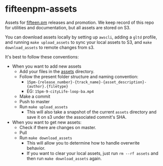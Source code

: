 fifteenpm-assets
================

Assets for [fifteen.pm](https://fifteen.pm) releases and promotion. We keep record of this repo for utilities and documentation, but all assets are stored on S3.

 You can download assets locally by setting up `awscli`, adding a `gltd` profile, and running `make upload_assets` to sync your local assets to S3, and `make download_assets` to remote changes from s3. 
 
It's best to follow these conventions:

* When you want to add new assets
  - Add your files in the [assets](assets/) directory.
  - Follow the present folder structure and naming convention:
    - `15pm-{release_number}-{track_name}-{asset_description}-{author}.{filetype}`
    - EG: `15pm-9-cityLife-loop-ba.mp4`
  - Make a commit 
  - Push to master
  - Run `make upload_assets`
    - This will also take a snapshot of the current `assets` directory and save it on s3 under the associated commit's SHA.
* When you want to get new assets:
  - Check if there are changes on master.
  - Pull
  - Run `make download_assets`
    - This will allow you to determine how to handle overwrite behavior.
    - If you want to clear your local assets, just run `rm --rf assets` and then run `make download_assets` again.